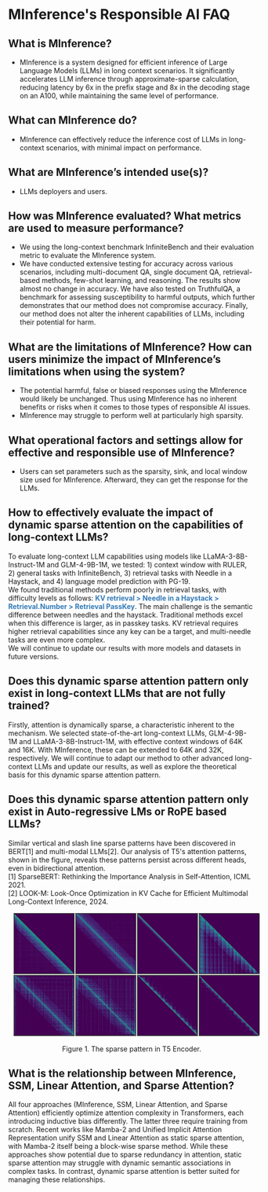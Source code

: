# MInference's Responsible AI FAQ

## What is MInference?

- MInference is a system designed for efficient inference of Large Language Models (LLMs) in long context scenarios. It significantly accelerates LLM inference through approximate-sparse calculation, reducing latency by 6x in the prefix stage and 8x in the decoding stage on an A100, while maintaining the same level of performance.

## What can MInference do?

- MInference can effectively reduce the inference cost of LLMs in long-context scenarios, with minimal impact on performance.

## What are MInference’s intended use(s)?

- LLMs deployers and users.

## How was MInference evaluated? What metrics are used to measure performance?

- We using the long-context benchmark InfiniteBench and their evaluation metric to evaluate the MInference system.
- We have conducted extensive testing for accuracy across various scenarios, including multi-document QA, single document QA, retrieval-based methods, few-shot learning, and reasoning. The results show almost no change in accuracy. We have also tested on TruthfulQA, a benchmark for assessing susceptibility to harmful outputs, which further demonstrates that our method does not compromise accuracy. Finally, our method does not alter the inherent capabilities of LLMs, including their potential for harm.

## What are the limitations of MInference? How can users minimize the impact of MInference’s limitations when using the system?

- The potential harmful, false or biased responses using the MInference would likely be unchanged. Thus using MInference has no inherent benefits or risks when it comes to those types of responsible AI issues.
- MInference may struggle to perform well at particularly high sparsity.

## What operational factors and settings allow for effective and responsible use of MInference?

- Users can set parameters such as the sparsity, sink, and local window size used for MInference. Afterward, they can get the response for the LLMs.

## How to effectively evaluate the impact of dynamic sparse attention on the capabilities of long-context LLMs?

To evaluate long-context LLM capabilities using models like LLaMA-3-8B-Instruct-1M and GLM-4-9B-1M, we tested: 1) context window with RULER, 2) general tasks with InfiniteBench, 3) retrieval tasks with Needle in a Haystack, and 4) language model prediction with PG-19.<br/>
We found traditional methods perform poorly in retrieval tasks, with difficulty levels as follows: <font color="#337ab7"><b>KV retrieval > Needle in a Haystack > Retrieval.Number > Retrieval PassKey</b></font>. The main challenge is the semantic difference between needles and the haystack. Traditional methods excel when this difference is larger, as in passkey tasks. KV retrieval requires higher retrieval capabilities since any key can be a target, and multi-needle tasks are even more complex.<br/>
We will continue to update our results with more models and datasets in future versions.

## Does this dynamic sparse attention pattern only exist in long-context LLMs that are not fully trained?

Firstly, attention is dynamically sparse, a characteristic inherent to the mechanism. We selected state-of-the-art long-context LLMs, GLM-4-9B-1M and LLaMA-3-8B-Instruct-1M, with effective context windows of 64K and 16K. With MInference, these can be extended to 64K and 32K, respectively. We will continue to adapt our method to other advanced long-context LLMs and update our results, as well as explore the theoretical basis for this dynamic sparse attention pattern.

## Does this dynamic sparse attention pattern only exist in Auto-regressive LMs or RoPE based LLMs?

Similar vertical and slash line sparse patterns have been discovered in BERT[1] and multi-modal LLMs[2]. Our analysis of T5's attention patterns, shown in the figure, reveals these patterns persist across different heads, even in bidirectional attention.<br/>
[1] SparseBERT: Rethinking the Importance Analysis in Self-Attention, ICML 2021.<br/>
[2] LOOK-M: Look-Once Optimization in KV Cache for Efficient Multimodal Long-Context Inference, 2024.<br/>
<p align="center">
    <img src="images/t5_sparse_pattern.png" width="600px" style="margin:auto;border-radius: 5px;display: inline-block;padding: 0 0 0 10px;" alt=''>
</p>
<p align="center">Figure 1. The sparse pattern in T5 Encoder.</p>

## What is the relationship between MInference, SSM, Linear Attention, and Sparse Attention?

All four approaches (MInference, SSM, Linear Attention, and Sparse Attention) efficiently optimize attention complexity in Transformers, each introducing inductive bias differently. The latter three require training from scratch. Recent works like Mamba-2 and Unified Implicit Attention Representation unify SSM and Linear Attention as static sparse attention, with Mamba-2 itself being a block-wise sparse method. While these approaches show potential due to sparse redundancy in attention, static sparse attention may struggle with dynamic semantic associations in complex tasks. In contrast, dynamic sparse attention is better suited for managing these relationships.
